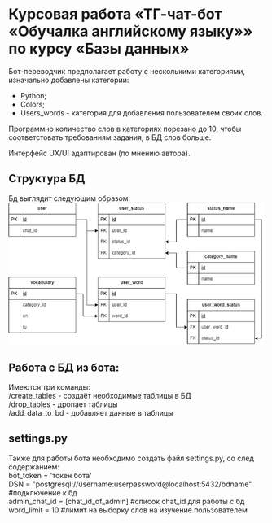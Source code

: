# Курсовая работа «ТГ-чат-бот «Обучалка английскому языку»» по курсу «Базы данных»

Бот-переводчик предполагает работу с несколькими категориями, изначально добавлены категории:
- Python;
- Colors;
- Users_words - категория для добавления пользователем своих слов.

Программно количество слов в категориях порезано до 10, чтобы соответстовать требованиям задания, в БД слов больше.

Интерфейс UX/UI адаптирован (по мнению автора).

## Структура БД
Бд выглядит следующим образом:
![Структура БД](education_en_ru_bd.png "БД education_en_ru")

## Работа с БД из бота:
Имеются три команды:
<br>/create_tables - создаёт необходимые таблицы в БД
<br>/drop_tables - дропает таблицы
<br>/add_data_to_bd - добавляет данные в таблицы

## settings.py
Также для работы бота необходимо создать файл settings.py, со след содержанием:
<br>bot_token = 'токен бота'
<br>DSN = "postgresql://username:userpassword@localhost:5432/bdname" #подключение к бд
<br>admin_chat_id = [chat_id_of_admin] #список chat_id для работы с бд
<br>word_limit = 10 #лимит на выборку слов на изучение пользователем
